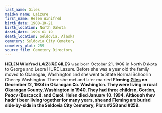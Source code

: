 ```yaml
---
last_name: Giles
maiden_name: Laizure
first_name: Helen Winifred 
birth_date: 1908-10-21
birth_location: North Dakota
death_date: 1994-01-10
death_location: Seldovia, Alaska
cemetery: Seldovia City Cemetery
cemetery_plot: 259
source_file: Cemetery Directory
---
```

**HELEN Winifred *LAIZURE* GILES**  was born October 21, 1908 in North Dakota to George and Leora HURD Lazure. Before she was a year old the family moved to Okanogan, Washington and she went to State Normal School in Cheney Washington. There she met and later married **Fleming [Giles](../_families/Giles_Family.md) on December 12, 1934 in Okanogan Co. Washington. They were living in rural Okanogan County, Washington in 1940.  They had three children, Gordon, Peggy
(Boscacci), and Carol. Helen died January 10, 1994.  Although they hadn't been living together for many years, she and Fleming are buried side-by-side in the Seldovia City Cemetery, Plots \#258 and \#259.**

